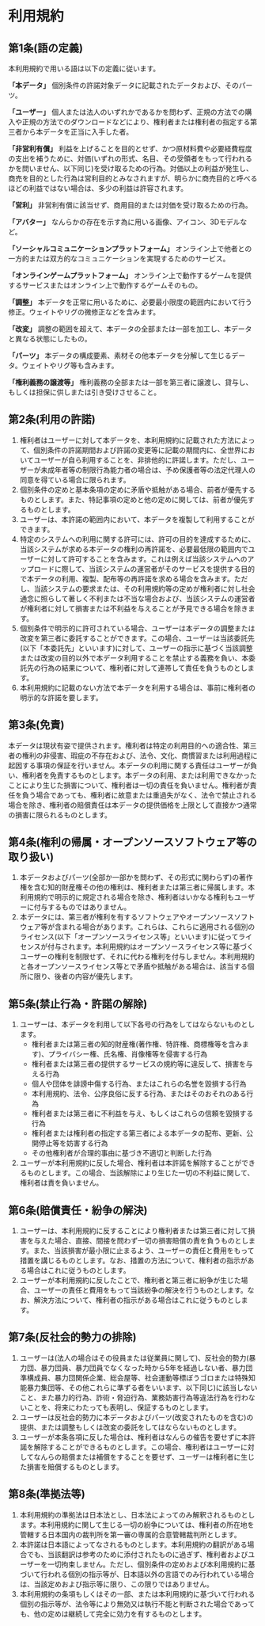 # 利用規約 

## 第1条(語の定義)
本利用規約で用いる語は以下の定義に従います。

**「本データ」**
   個別条件の許諾対象データに記載されたデータおよび、そのパーツ。
   
**「ユーザー」**
個人または法人のいずれかであるかを問わず、正規の方法での購入や正規の方法でのダウンロードなどにより、権利者または権利者の指定する第三者から本データを正当に入手した者。

**「非営利有償」**
利益を上げることを目的とせず、かつ原材料費や必要経費程度の支出を補うために、対価(いずれの形式、名目、その受領者をもって行われるかを問いません、以下同じ)を受け取るための行為。対価以上の利益が発生し、商売を目的とした行為は営利目的とみなされますが、明らかに商売目的と呼べるほどの利益ではない場合は、多少の利益は許容されます。

**「営利」**
   非営利有償に該当せず、商用目的または対価を受け取るための行為。
   
**「アバター」**
なんらかの存在を示す為に用いる画像、アイコン、3Dモデルなど。

**「ソーシャルコミュニケーションプラットフォーム」**
 オンライン上で他者との一方的または双方的なコミュニケーションを実現するためのサービス。
 
**「オンラインゲームプラットフォーム」**
オンライン上で動作するゲームを提供するサービスまたはオンライン上で動作するゲームそのもの。

**「調整」**
本データを正常に用いるために、必要最小限度の範囲内において行う修正。ウェイトやリグの微修正などを含みます。

**「改変」**
 調整の範囲を超えて、本データの全部または一部を加工し、本データと異なる状態にしたもの。
 
**「パーツ」**
本データの構成要素、素材その他本データを分解して生じるデータ。ウェイトやリグ等も含みます。

 **「権利義務の譲渡等」**
権利義務の全部または一部を第三者に譲渡し、貸与し、もしくは担保に供しまたは引き受けさせること。

## 第2条(利用の許諾)
1. 権利者はユーザーに対して本データを、本利用規約に記載された方法によって、個別条件の許諾期間および許諾の変更等に記載の期間内に、全世界においてユーザーが自ら利用することを、非排他的に許諾します。ただし、ユーザーが未成年者等の制限行為能力者の場合は、予め保護者等の法定代理人の同意を得ている場合に限られます。
2. 個別条件の定めと基本条項の定めに矛盾や抵触がある場合、前者が優先するものとします。また、特記事項の定めと他の定めに関しては、前者が優先するものとします。
3. ユーザーは、本許諾の範囲内において、本データを複製して利用することができます。
4. 特定のシステムへの利用に関する許可には、許可の目的を達成するために、当該システムが求める本データの権利の再許諾を、必要最低限の範囲内でユーザーに対して許可することを含みます。これは例えば当該システムへのアップロードに際して、当該システムの運営者がそのサービスを提供する目的で本データの利用、複製、配布等の再許諾を求める場合を含みます。ただし、当該システムの要求または、その利用規約等の定めが権利者に対し社会通念に照らして著しく不利または不当な場合および、当該システムの運営者が権利者に対して損害または不利益を与えることが予見できる場合を除きます。
5. 個別条件で明示的に許可されている場合、ユーザーは本データの調整または改変を第三者に委託することができます。この場合、ユーザーは当該委託先(以下「本委託先」といいます)に対して、ユーザーの指示に基づく当該調整または改変の目的以外で本データ利用することを禁止する義務を負い、本委託先の行為の結果について、権利者に対して連帯して責任を負うものとします。
6. 本利用規約に記載のない方法で本データを利用する場合は、事前に権利者の明示的な許諾を要します。
   
## 第3条(免責)
本データは現状有姿で提供されます。権利者は特定の利用目的への適合性、第三者の権利の非侵害、瑕疵の不存在および、法令、文化、商慣習または利用過程に起因する事項の保証を行いません。本データの利用に関する責任はユーザーが負い、権利者を免責するものとします。本データの利用、または利用できなかったことにより生じた損害について、権利者は一切の責任を負いません。権利者が責任を負う場合であっても、権利者に故意または重過失がなく、法令で禁止される場合を除き、権利者の賠償責任は本データの提供価格を上限として直接かつ通常の損害に限られるものとします。

## 第4条(権利の帰属・オープンソースソフトウェア等の取り扱い)
1. 本データおよびパーツ(全部か一部かを問わず、その形式に関わらず)の著作権を含む知的財産権その他の権利は、権利者または第三者に帰属します。本利用規約で明示的に規定される場合を除き、権利者はいかなる権利もユーザーに付与するものではありません。
2. 本データには、第三者が権利を有するソフトウェアやオープンソースソフトウェア等が含まれる場合があります。これらは、これらに適用される個別のライセンス(以下「オープンソースライセンス等」といいます)に従ってライセンスが付与されます。本利用規約はオープンソースライセンス等に基づくユーザーの権利を制限せず、それに代わる権利を付与しません。本利用規約と各オープンソースライセンス等とで矛盾や抵触がある場合は、該当する個所に限り、後者の内容が優先します。

## 第5条(禁止行為・許諾の解除)
1. ユーザーは、本データを利用して以下各号の行為をしてはならないものとします。
   * 権利者または第三者の知的財産権(著作権、特許権、商標権等を含みます)、プライバシー権、氏名権、肖像権等を侵害する行為
   * 権利者または第三者の提供するサービスの規約等に違反して、損害を与える行為
   * 個人や団体を誹謗中傷する行為、またはこれらの名誉を毀損する行為
   * 本利用規約、法令、公序良俗に反する行為、またはそのおそれのある行為
   * 権利者または第三者に不利益を与え、もしくはこれらの信頼を毀損する行為
   * 権利者または権利者の指定する第三者による本データの配布、更新、公開停止等を妨害する行為
   * その他権利者が合理的事由に基づき不適切と判断した行為
2. ユーザーが本利用規約に反した場合、権利者は本許諾を解除することができるものとします。この場合、当該解除により生じた一切の不利益に関して、権利者は責を負いません。
   
## 第6条(賠償責任・紛争の解決)
1. ユーザーは、本利用規約に反することにより権利者または第三者に対して損害を与えた場合、直接、間接を問わず一切の損害賠償の責を負うものとします。また、当該損害が最小限に止まるよう、ユーザーの責任と費用をもって措置を講じるものとします。なお、措置の方法について、権利者の指示がある場合はこれに従うものとします。
2. ユーザーが本利用規約に反したことで、権利者と第三者に紛争が生じた場合、ユーザーの責任と費用をもって当該紛争の解決を行うものとします。なお、解決方法について、権利者の指示がある場合はこれに従うものとします。
   
## 第7条(反社会的勢力の排除)
1. ユーザーは(法人の場合はその役員または従業員に関して)、反社会的勢力(暴力団、暴力団員、暴力団員でなくなった時から5年を経過しない者、暴力団準構成員、暴力団関係企業、総会屋等、社会運動等標ぼうゴロまたは特殊知能暴力集団等、その他これらに準ずる者をいいます、以下同じ)に該当しないこと、また暴力的行為、詐術・脅迫行為、業務妨害行為等違法行為を行わないことを、将来にわたっても表明し、保証するものとします。
2. ユーザーは反社会的勢力に本データおよびパーツ(改変されたものを含む)の提供、または調整もしくは改変の委託をしてはならないものとします。
3. ユーザーが本条各項に反した場合は、権利者はなんらの催告を要せずに本許諾を解除することができるものとします。この場合、権利者はユーザーに対してなんらの賠償または補償をすることを要せず、ユーザーは権利者に生じた損害を賠償するものとします。
   
## 第8条(準拠法等)
1. 本利用規約の準拠法は日本法とし、日本法によってのみ解釈されるものとします。本利用規約に関して生じる一切の紛争については、権利者の所在地を管轄する日本国内の裁判所を第一審の専属的合意管轄裁判所とします。
2. 本許諾は日本語によってなされるものとします。本利用規約の翻訳がある場合でも、当該翻訳は参考のために添付されたものに過ぎず、権利者およびユーザーを一切拘束しません。ただし、個別条件の定めおよび本利用規約に基づいて行われる個別の指示等が、日本語以外の言語でのみ行われている場合は、当該定めおよび指示等に限り、この限りではありません。
3. 本利用規約の条項もしくはその一部、または本利用規約に基づいて行われる個別の指示等が、法令等により無効又は執行不能と判断された場合であっても、他の定めは継続して完全に効力を有するものとします。
